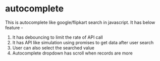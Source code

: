 # autocomplete

This is autocomplete like google/flipkart search in javascript.
It has below feature - 
1. It has debouncing to limit the rate of API call
2. It has API like simulation using promises to get data after user search
3. User can also select the searched value
4. Autocomplete dropdown has scroll when records are more
   
